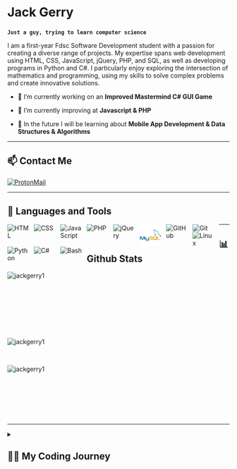 # Jack Gerry 
**`Just a guy, trying to learn computer science`**

I am a first-year Fdsc Software Development student with a passion for creating a diverse range of projects. My expertise spans web development using HTML, CSS, JavaScript, jQuery, PHP, and SQL, as well as developing programs in Python and C#. I particularly enjoy exploring the intersection of mathematics and programming, using my skills to solve complex problems and create innovative solutions.

- 🔭 I’m currently working on an **Improved Mastermind C# GUI Game**

- 📖 I’m currently improving at **Javascript & PHP**
  
- 🌱 In the future I will be learning about **Mobile App Development & Data Structures & Algorithms**

---

## 📫 Contact Me
<a href="jackg2667@protonmail.com" target="_blank"><img align="center" src="https://pbs.twimg.com/media/FUBEW9iXsAIID6d.jpg" alt="ProtonMail" height="50px" width="50px" /></a> 

---

## 🧰 Languages and Tools

<img align="left" alt="HTML" width="50px" style="padding-right:10px;" src="https://cdn.jsdelivr.net/gh/devicons/devicon/icons/html5/html5-plain.svg" />
<img align="left" alt="CSS" width="50px" style="padding-right:10px;" src="https://cdn.jsdelivr.net/gh/devicons/devicon/icons/css3/css3-plain.svg" />
<img align="left" alt="JavaScript" width="50px" style="padding-right:10px;" src="https://cdn.jsdelivr.net/gh/devicons/devicon/icons/javascript/javascript-plain.svg" />
<img align="left" alt="PHP" width="50px" style="padding-right:10px;" src="https://cdn.jsdelivr.net/gh/devicons/devicon/icons/php/php-plain.svg" />
<img align="left" alt="jQuery" width="50px" style="padding-right:10px;" src="https://cdn.jsdelivr.net/gh/devicons/devicon/icons/jquery/jquery-plain.svg" />
<img align="left" alt="SQL" width="50px" style="padding-right:10px;" src="https://raw.githubusercontent.com/devicons/devicon/master/icons/mysql/mysql-original-wordmark.svg" />
<img align="left" alt="GitHub" width="50px" style="padding-right:10px;" src="https://cdn.jsdelivr.net/gh/devicons/devicon/icons/github/github-original.svg" />
<img align="left" alt="Git" width="50px" style="padding-right:10px;" src="https://cdn.jsdelivr.net/gh/devicons/devicon/icons/git/git-original.svg" />
<img align="left" alt="Linux" width="50px" style="padding-right:10px;" src="https://cdn.jsdelivr.net/gh/devicons/devicon/icons/linux/linux-original.svg" />
<img align="left" alt="Python" width="50px" style="padding-right:10px;" src="https://cdn.jsdelivr.net/gh/devicons/devicon/icons/python/python-plain.svg" />
<img align="left" alt="C#" width="50px" style="padding-right:10px;" src="https://cdn.jsdelivr.net/gh/devicons/devicon/icons/csharp/csharp-plain.svg" />
<img align="left" alt="Bash" width="50px" style="padding-right:10px;" src="https://cdn.jsdelivr.net/gh/devicons/devicon/icons/bash/bash-original.svg" />


---
## 📊 Github Stats

<p><img align="left" src="https://github-readme-streak-stats.herokuapp.com/?user=jackgerry1&&theme=tokyonight" alt="jackgerry1" /></p>
<br>
<br>
<br>
<br>
<br>
<br>
<br>
<br>

<p>&nbsp;<img align="left" src="https://github-readme-stats.vercel.app/api?username=jackgerry1&show_icons=true&theme=tokyonight&locale=en" alt="jackgerry1" /></p>

<br>

<p><img align="left" src="https://github-readme-stats.vercel.app/api/top-langs?username=jackgerry1&show_icons=true&theme=tokyonight&locale=en&layout=compact" alt="jackgerry1" /></p>

<br>
<br>
<br>
<br>
<br>
<br>
<br>

---
<details>
 <summary><h2>👨‍💻 My Coding Journey</h2></summary>

My coding journey began in 2020 during the COVID pandemic when I started learning Python programming. It was a transformative experience as I discovered my love for coding. During this time, I also enrolled in various courses on FreeCodeCamp to expand my knowledge in web development, Python programming, SQL, and JavaScript.

In 2021, I took a significant step forward in my journey by joining a level 2 ECICT computing course. This comprehensive program covered a wide range of topics, including basic programming, web development, essentials of IT, mobile app development, emerging technology, and cyber security basics. It provided me with a solid foundation and further fueled my passion for coding.

Thanks to my dedication and hard work, I excelled in the ECICT course, achieving a distinction. This accomplishment allowed me to bypass level 3 and directly progress to a level 4/5 foundation degree in software development. In this degree program, I completed the first year, which included in-depth learning in various subjects such as Object-Oriented Programming (OOP) in C#, web development, computer systems, computer networks, database development, and mathematics for computing.

My journey so far has been filled with continuous growth and learning. I am thrilled to explore new technologies, enhance my programming skills, and apply my knowledge to real-world projects. With each step forward, I am getting closer to achieving my goal of becoming a proficient software developer.

I am excited to continue this journey, embrace new challenges, and contribute to the world of coding through my GitHub profile. Stay tuned for more exciting projects and developments!
